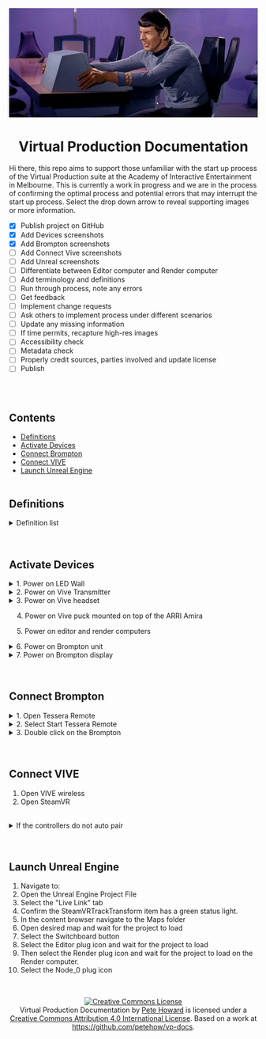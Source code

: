 <div align="center">
<img src="/img/StartPlease.png" alt="Spock from the original Star Trek grabs a small computer monitor in frustration"/>
</div>
<h1 align="center">Virtual Production Documentation</h1>
<p>Hi there, this repo aims to support those unfamiliar with the start up process of the Virtual Production suite at the Academy of Interactive Entertainment in Melbourne. This is currently a work in progress and we are in the process of confirming the optimal process and potential errors that may interrupt the start up process. Select the drop down arrow to reveal supporting images or more information.</p>

- [x] Publish project on GitHub
- [x] Add Devices screenshots
- [x] Add Brompton screenshots
- [ ] Add Connect Vive screenshots
- [ ] Add Unreal screenshots
- [ ] Differentiate between Editor computer and Render computer
- [ ] Add terminology and definitions
- [ ] Run through process, note any errors
- [ ] Get feedback
- [ ] Implement change requests
- [ ] Ask others to implement process under different scenarios
- [ ] Update any missing information
- [ ] If time permits, recapture high-res images
- [ ] Accessibility check
- [ ] Metadata check
- [ ] Properly credit sources, parties involved and update license
- [ ] Publish

<br></br>

## Contents

- [Definitions](#definitions)
- [Activate Devices](#activate-devices)
- [Connect Brompton](#connect-brompton)
- [Connect VIVE](#connect-vive)
- [Launch Unreal Engine](#launch-unreal-engine)
<br></br>

## Definitions

<details>
  <summary>Definition list</summary>
  <dl> 
  <dt>Vive</dt>
  <dd>.</dd>
  </dl>
</details>
<br></br>

## Activate Devices

<details>
  <summary>1. Power on LED Wall</summary>
  <p>This plug outlet is on the wall opposite to the computers. Turn on both power switches.</p>
  <img src="/img/1-1-power-led.png" alt="A wall power outlet with two black plugs connected"/>
</details>
<details>
<summary>2. Power on Vive Transmitter</summary>
  <p>Press the button on top of the transmitter.</p>
  <img src="/img/1-2-power-vr.png" alt="The Vive Transmitter">
</details>
<details>
<summary>3. Power on Vive headset</summary>
  <p>Press the button in the centre of the headset.</p>
  <img src="/img/1-3-power-headset.png" alt="The Vive Headset">
</details>
<p>&nbsp;&nbsp;&nbsp;&nbsp;4. Power on Vive puck mounted on top of the ARRI Amira</p>
<p>&nbsp;&nbsp;&nbsp;&nbsp;5. Power on editor and render computers</p>
<details>
<summary>6. Power on Brompton unit</summary>
  <p>Flick the switch underneathe the power input cord.</p>
  <img src="/img/1-6-power-brompton.png" alt="Hi">
</details>
<details>
<summary>7. Power on Brompton display</summary>
  <img src="/img/1-7-power-brompton-monitor.png" alt="Hi">
</details>
<br></br>

## Connect Brompton

<details>
  <summary>1. Open Tessera Remote</summary>
  <p></p>
  <img src="/img/2-1-Tessera.gif" alt=""/>
</details>
<details>
  <summary>2. Select Start Tessera Remote</summary>
  <p></p>
  <img src="/img/2-2-Tessera.gif" alt=""/>
</details>
<details>
  <summary>3. Double click on the Brompton</summary>
  <p></p>
  <img src="/img/2-3-Tessera.gif" alt=""/>
</details>
<br></br>

## Connect VIVE

1. Open VIVE wireless
2. Open SteamVR
<br>
<details>
<summary>If the controllers do not auto pair</summary>
<br>
<p>&nbsp;&nbsp;&nbsp;&nbsp;1. Select "I want to pair a different type of controller"</p>
<p>&nbsp;&nbsp;&nbsp;&nbsp;2. Select HTC Vive Tracker</p>
</details>
<br></br>

## Launch Unreal Engine

1. Navigate to:
2. Open the Unreal Engine Project File
3. Select the "Live Link" tab
4. Confirm the SteamVRTrackTransform item has a green status light.
5. In the content browser navigate to the Maps folder
6. Open desired map and wait for the project to load
7. Select the Switchboard button
8. Select the Editor plug icon and wait for the project to load
9. Then select the Render plug icon and wait for the project to load on the Render computer.
10. Select the Node_0 plug icon
<br></br>

##

<div align="center">
<a rel="license" href="http://creativecommons.org/licenses/by/4.0/"><img alt="Creative Commons License" style="border-width:0" src="https://i.creativecommons.org/l/by/4.0/80x15.png" /></a><br /><span xmlns:dct="http://purl.org/dc/terms/" property="dct:title">Virtual Production Documentation</span> by <a xmlns:cc="http://creativecommons.org/ns#" href="https://petehow.com/" property="cc:attributionName" rel="cc:attributionURL">Pete Howard</a> is licensed under a <a rel="license" href="http://creativecommons.org/licenses/by/4.0/">Creative Commons Attribution 4.0 International License</a>. Based on a work at <a xmlns:dct="http://purl.org/dc/terms/" href="https://github.com/petehow/vp-docs" rel="dct:source">https://github.com/petehow/vp-docs</a>.
</div>
